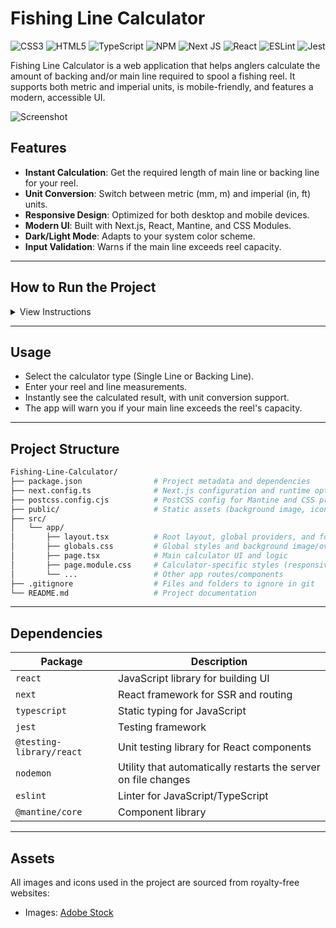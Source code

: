 # Fishing Line Calculator

![CSS3](https://img.shields.io/badge/css3-%231572B6.svg?style=for-the-badge&logo=css3&logoColor=white) ![HTML5](https://img.shields.io/badge/html5-%23E34F26.svg?style=for-the-badge&logo=html5&logoColor=white) ![TypeScript](https://img.shields.io/badge/typescript-%23007ACC.svg?style=for-the-badge&logo=typescript&logoColor=white) ![NPM](https://img.shields.io/badge/NPM-%23CB3837.svg?style=for-the-badge&logo=npm&logoColor=white) ![Next JS](https://img.shields.io/badge/Next-black?style=for-the-badge&logo=next.js&logoColor=white) ![React](https://img.shields.io/badge/react-%2320232a.svg?style=for-the-badge&logo=react&logoColor=%2361DAFB) ![ESLint](https://img.shields.io/badge/ESLint-4B3263?style=for-the-badge&logo=eslint&logoColor=white) ![Jest](https://img.shields.io/badge/-jest-%23C21325?style=for-the-badge&logo=jest&logoColor=white)

Fishing Line Calculator is a web application that helps anglers calculate the amount of backing and/or main line required to spool a fishing reel. It supports both metric and imperial units, is mobile-friendly, and features a modern, accessible UI.

![Screenshot](Website-Images/home.png)

## Features

* **Instant Calculation**: Get the required length of main line or backing line for your reel.
* **Unit Conversion**: Switch between metric (mm, m) and imperial (in, ft) units.
* **Responsive Design**: Optimized for both desktop and mobile devices.
* **Modern UI**: Built with Next.js, React, Mantine, and CSS Modules.
* **Dark/Light Mode**: Adapts to your system color scheme.
* **Input Validation**: Warns if the main line exceeds reel capacity.

---

## How to Run the Project

<details>
<summary>View Instructions</summary>

### 1. Clone the Repository

```bash
git clone https://github.com/Noah-Bakr/Fishing-Line-Calculator.git
cd Fishing-Line-Calculator
```

### 2. Install Dependencies

Make sure you have **Node.js (v18+)** and **Yarn** installed. Then run:

```bash
yarn install
```

### 3. Start the Development Server

```bash
yarn dev
```

Open [http://localhost:3000](http://localhost:3000) in your browser to use the calculator.

</details>

---

## Usage

* Select the calculator type (Single Line or Backing Line).
* Enter your reel and line measurements.
* Instantly see the calculated result, with unit conversion support.
* The app will warn you if your main line exceeds the reel's capacity.

---

## Project Structure

```bash
Fishing-Line-Calculator/
├── package.json                # Project metadata and dependencies
├── next.config.ts              # Next.js configuration and runtime options
├── postcss.config.cjs          # PostCSS config for Mantine and CSS processing
├── public/                     # Static assets (background image, icons, etc.)
├── src/
│   └── app/
│       ├── layout.tsx          # Root layout, global providers, and fonts
│       ├── globals.css         # Global styles and background image/overlay
│       ├── page.tsx            # Main calculator UI and logic
│       ├── page.module.css     # Calculator-specific styles (responsive, modern)
│       └── ...                 # Other app routes/components
├── .gitignore                  # Files and folders to ignore in git
└── README.md                   # Project documentation
```

---

## Dependencies

| Package                   | Description                                                        |
|---------------------------|--------------------------------------------------------------------|
| `react`                   | JavaScript library for building UI                                 |
| `next`                    | React framework for SSR and routing                                |
| `typescript`              | Static typing for JavaScript                                       |
| `jest`                    | Testing framework                                                  |
| `@testing-library/react`  | Unit testing library for React components                          |
| `nodemon`                 | Utility that automatically restarts the server on file changes     |
| `eslint`                  | Linter for JavaScript/TypeScript                                   |
| `@mantine/core`           | Component library                                                  |

---

## Assets

All images and icons used in the project are sourced from royalty-free websites:

* Images: [Adobe Stock](https://stock.adobe.com)
